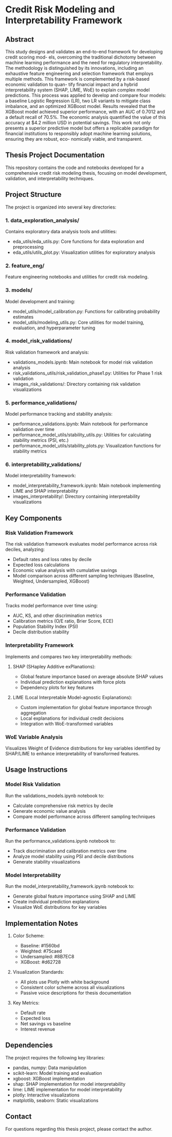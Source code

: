 # Credit Risk Modeling and Interpretability Framework

## Abstract
This study designs and validates an end-to-end framework for developing credit scoring mod-
els, overcoming the traditional dichotomy between machine learning performance and the
need for regulatory interpretability. The methodology is distinguished by its innovations,
including an exhaustive feature engineering and selection framework that employs multiple
methods. This framework is complemented by a risk-based economic validation to quan-
tify financial impact and a hybrid interpretability system (SHAP, LIME, WoE) to explain
complex model predictions. This process was applied to develop and compare four models:
a baseline Logistic Regression (LR), two LR variants to mitigate class imbalance, and an
optimized XGBoost model. Results revealed that the XGBoost model achieved superior
performance, with an AUC of 0.7012 and a default recall of 70.5%. The economic analysis
quantified the value of this accuracy at $4.2 million USD in potential savings. This work
not only presents a superior predictive model but offers a replicable paradigm for financial
institutions to responsibly adopt machine learning solutions, ensuring they are robust, eco-
nomically viable, and transparent.
## Thesis Project Documentation

This repository contains the code and notebooks developed for a comprehensive credit risk modeling thesis, focusing on model development, validation, and interpretability techniques.

## Project Structure

The project is organized into several key directories:

### 1. data_exploration_analysis/
Contains exploratory data analysis tools and utilities:
- eda_utils/eda_utils.py: Core functions for data exploration and preprocessing
- eda_utils/utils_plot.py: Visualization utilities for exploratory analysis

### 2. feature_eng/
Feature engineering notebooks and utilities for credit risk modeling.

### 3. models/
Model development and training:
- model_utils/model_calibration.py: Functions for calibrating probability estimates
- model_utils/modeling_utils.py: Core utilities for model training, evaluation, and hyperparameter tuning

### 4. model_risk_validations/
Risk validation framework and analysis:
- validations_models.ipynb: Main notebook for model risk validation analysis
- risk_validations_utils/risk_validation_phase1.py: Utilities for Phase 1 risk validation
- images_risk_validations/: Directory containing risk validation visualizations

### 5. performance_validations/
Model performance tracking and stability analysis:
- performance_validations.ipynb: Main notebook for performance validation over time
- performance_model_utils/stability_utils.py: Utilities for calculating stability metrics (PSI, etc.)
- performance_model_utils/stability_plots.py: Visualization functions for stability metrics

### 6. interpretability_validations/
Model interpretability framework:
- model_interpretability_framework.ipynb: Main notebook implementing LIME and SHAP interpretability
- images_interpretability/: Directory containing interpretability visualizations

## Key Components

### Risk Validation Framework
The risk validation framework evaluates model performance across risk deciles, analyzing:
- Default rates and loss rates by decile
- Expected loss calculations
- Economic value analysis with cumulative savings
- Model comparison across different sampling techniques (Baseline, Weighted, Undersampled, XGBoost)

### Performance Validation
Tracks model performance over time using:
- AUC, KS, and other discrimination metrics
- Calibration metrics (O/E ratio, Brier Score, ECE)
- Population Stability Index (PSI)
- Decile distribution stability

### Interpretability Framework
Implements and compares two key interpretability methods:
1. SHAP (SHapley Additive exPlanations):
   - Global feature importance based on average absolute SHAP values
   - Individual prediction explanations with force plots
   - Dependency plots for key features

2. LIME (Local Interpretable Model-agnostic Explanations):
   - Custom implementation for global feature importance through aggregation
   - Local explanations for individual credit decisions
   - Integration with WoE-transformed variables

### WoE Variable Analysis
Visualizes Weight of Evidence distributions for key variables identified by SHAP/LIME to enhance interpretability of transformed features.

## Usage Instructions

### Model Risk Validation
Run the validations_models.ipynb notebook to:
- Calculate comprehensive risk metrics by decile
- Generate economic value analysis
- Compare model performance across different sampling techniques

### Performance Validation
Run the performance_validations.ipynb notebook to:
- Track discrimination and calibration metrics over time
- Analyze model stability using PSI and decile distributions
- Generate stability visualizations

### Model Interpretability
Run the model_interpretability_framework.ipynb notebook to:
- Generate global feature importance using SHAP and LIME
- Create individual prediction explanations
- Visualize WoE distributions for key variables

## Implementation Notes

1. Color Scheme:
   - Baseline: #1560bd
   - Weighted: #75caed
   - Undersampled: #8B7EC8
   - XGBoost: #d62728

2. Visualization Standards:
   - All plots use Plotly with white background
   - Consistent color scheme across all visualizations
   - Passive voice descriptions for thesis documentation

3. Key Metrics:
   - Default rate
   - Expected loss
   - Net savings vs baseline
   - Interest revenue

## Dependencies
The project requires the following key libraries:
- pandas, numpy: Data manipulation
- scikit-learn: Model training and evaluation
- xgboost: XGBoost implementation
- shap: SHAP implementation for model interpretability
- lime: LIME implementation for model interpretability
- plotly: Interactive visualizations
- matplotlib, seaborn: Static visualizations

## Contact
For questions regarding this thesis project, please contact the author.
